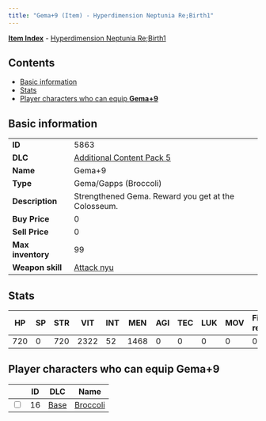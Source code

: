 ```yaml
---
title: "Gema+9 (Item) - Hyperdimension Neptunia Re;Birth1"
---
```


[**Item Index**](/neptunia/rb1/item/index.html) - [Hyperdimension Neptunia Re;Birth1](/neptunia/rb1)

## Contents

- [Basic information](#basic-information)
- [Stats](#stats)
- [Player characters who can equip **Gema+9**](#player-characters-who-can-equip-gema-9)

## Basic information

|   |   |
| -- | -- |
| **ID** | 5863 |
| **DLC** | [Additional Content Pack 5](/neptunia/rb1/dlc/14-pack5.html) |
| **Name** | Gema+9 |
| **Type** | Gema/Gapps (Broccoli) |
| **Description** | Strengthened Gema. Reward you get at the Colosseum. |
| **Buy Price** | 0 |
| **Sell Price** | 0 |
| **Max inventory** | 99 |
| **Weapon skill** | [Attack nyu](/neptunia/rb1/skill/1-2301-attack-nyu.html) |


## Stats

| HP | SP | STR | VIT | INT | MEN | AGI | TEC | LUK | MOV | Fire res. | Ice res. | Wind res. | Lightning res. |
| -- | -- | --- | --- | --- | --- | --- | --- | --- | --- | --------- | -------- | --------- | -------------- |
| 720 | 0 | 720 | 2322 | 52 | 1468 | 0 | 0 | 0 | 0 | 0 | 0 | 0 | 0 |


## Player characters who can equip **Gema+9**

|    | ID | DLC | Name |
| -- | -- | --- | ---- |
| <input type="checkbox" id="rb1-player-1-16" class="trackbox" /> | 16 | [Base](/neptunia/rb1/dlc/1-base.html) | [Broccoli](/neptunia/rb1/player/1-16-broccoli.html) |

